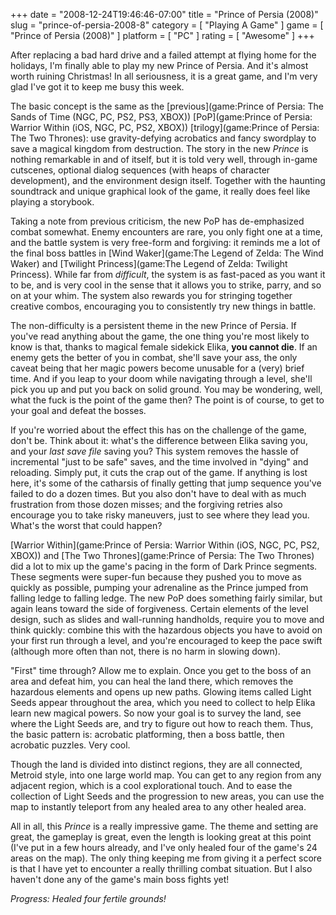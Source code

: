 +++
date = "2008-12-24T19:46:46-07:00"
title = "Prince of Persia (2008)"
slug = "prince-of-persia-2008-8"
category = [ "Playing A Game" ]
game = [ "Prince of Persia (2008)" ]
platform = [ "PC" ]
rating = [ "Awesome" ]
+++

After replacing a bad hard drive and a failed attempt at flying home for the holidays, I'm finally able to play my new Prince of Persia.  And it's almost worth ruining Christmas!  In all seriousness, it is a great game, and I'm very glad I've got it to keep me busy this week.

The basic concept is the same as the [previous](game:Prince of Persia: The Sands of Time (NGC, PC, PS2, PS3, XBOX)) [PoP](game:Prince of Persia: Warrior Within (iOS, NGC, PC, PS2, XBOX)) [trilogy](game:Prince of Persia: The Two Thrones): use gravity-defying acrobatics and fancy swordplay to save a magical kingdom from destruction.  The story in the new <i>Prince</i> is nothing remarkable in and of itself, but it is told very well, through in-game cutscenes, optional dialog sequences (with heaps of character development), and the environment design itself.  Together with the haunting soundtrack and unique graphical look of the game, it really does feel like playing a storybook.

Taking a note from previous criticism, the new PoP has de-emphasized combat somewhat.  Enemy encounters are rare, you only fight one at a time, and the battle system is very free-form and forgiving: it reminds me a lot of the final boss battles in [Wind Waker](game:The Legend of Zelda: The Wind Waker) and [Twilight Princess](game:The Legend of Zelda: Twilight Princess).  While far from <i>difficult</i>, the system is as fast-paced as you want it to be, and is very cool in the sense that it allows you to strike, parry, and so on at your whim.  The system also rewards you for stringing together creative combos, encouraging you to consistently try new things in battle.

The non-difficulty is a persistent theme in the new Prince of Persia.  If you've read anything about the game, the one thing you're most likely to know is that, thanks to magical female sidekick Elika, <b>you cannot die</b>.  If an enemy gets the better of you in combat, she'll save your ass, the only caveat being that her magic powers become unusable for a (very) brief time.  And if you leap to your doom while navigating through a level, she'll pick you up and put you back on solid ground.  You may be wondering, well, what the fuck is the point of the game then?  The point is of course, to get to your goal and defeat the bosses.

If you're worried about the effect this has on the challenge of the game, don't be.  Think about it: what's the difference between Elika saving you, and your <i>last save file</i> saving you?  This system removes the hassle of incremental "just to be safe" saves, and the time involved in "dying" and reloading.  Simply put, it cuts the crap out of the game.  If anything is lost here, it's some of the catharsis of finally getting that jump sequence you've failed to do a dozen times.  But you also don't have to deal with as much frustration from those dozen misses; and the forgiving retries also encourage you to take risky maneuvers, just to see where they lead you.  What's the worst that could happen?

[Warrior Within](game:Prince of Persia: Warrior Within (iOS, NGC, PC, PS2, XBOX)) and [The Two Thrones](game:Prince of Persia: The Two Thrones) did a lot to mix up the game's pacing in the form of Dark Prince segments.  These segments were super-fun because they pushed you to move as quickly as possible, pumping your adrenaline as the Prince jumped from falling ledge to falling ledge.  The new PoP does something fairly similar, but again leans toward the side of forgiveness.  Certain elements of the level design, such as slides and wall-running handholds, require you to move and think quickly: combine this with the hazardous objects you have to avoid on your first run through a level, and you're encouraged to keep the pace swift (although more often than not, there is no harm in slowing down).

"First" time through?  Allow me to explain.  Once you get to the boss of an area and defeat him, you can heal the land there, which removes the hazardous elements and opens up new paths.  Glowing items called Light Seeds appear throughout the area, which you need to collect to help Elika learn new magical powers.  So now your goal is to survey the land, see where the Light Seeds are, and try to figure out how to reach them.  Thus, the basic pattern is: acrobatic platforming, then a boss battle, then acrobatic puzzles.  Very cool.

Though the land is divided into distinct regions, they are all connected, Metroid style, into one large world map.  You can get to any region from any adjacent region, which is a cool explorational touch.  And to ease the collection of Light Seeds and the progression to new areas, you can use the map to instantly teleport from any healed area to any other healed area.

All in all, this <i>Prince</i> is a really impressive game.  The theme and setting are great, the gameplay is great, even the length is looking great at this point (I've put in a few hours already, and I've only healed four of the game's 24 areas on the map).  The only thing keeping me from giving it a perfect score is that I have yet to encounter a really thrilling combat situation.  But I also haven't done any of the game's main boss fights yet!

<i>Progress: Healed four fertile grounds!</i>